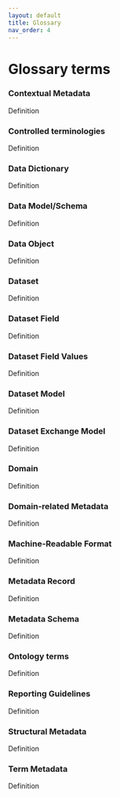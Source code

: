 ```yaml
---
layout: default
title: Glossary
nav_order: 4
---
```


# Glossary terms

### Contextual Metadata
Definition

### Controlled terminologies
Definition

### Data Dictionary
Definition

### Data Model/Schema
Definition

### Data Object
Definition

### Dataset
Definition

### Dataset Field
Definition

### Dataset Field Values
Definition

### Dataset Model
Definition

### Dataset Exchange Model
Definition

### Domain
Definition

### Domain-related Metadata
Definition

### Machine-Readable Format
Definition

### Metadata Record
Definition

### Metadata Schema
Definition

### Ontology terms
Definition

### Reporting Guidelines
Definition

### Structural Metadata
Definition

### Term Metadata
Definition
